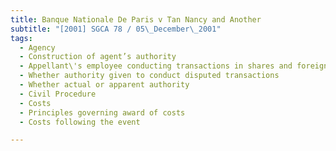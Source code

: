 ```yaml
---
title: Banque Nationale De Paris v Tan Nancy and Another 
subtitle: "[2001] SGCA 78 / 05\_December\_2001"
tags:
  - Agency
  - Construction of agent’s authority
  - Appellant\'s employee conducting transactions in shares and foreign exchange on respondents\' accounts
  - Whether authority given to conduct disputed transactions
  - Whether actual or apparent authority
  - Civil Procedure
  - Costs
  - Principles governing award of costs
  - Costs following the event

---
```



